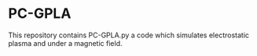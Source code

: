 # PC-GPLA
This repository contains PC-GPLA.py a code which simulates electrostatic plasma and under a magnetic field.
